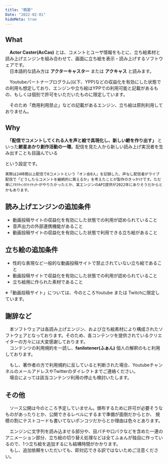 ```yaml
---
title: "概要"
Date: "2022-02-01"
hideMeta: true
---
```


## What
　**Actor Caster(AcCas)** とは、コメントとユーザ情報をもとに、立ち絵素材と読み上げエンジンを組み合わせて、画面に立ち絵を表示・読み上げするソフトウェアです。  
　日本語的な読み方は **アクターキャスター** または **アクキャス** と読みます。  

　Youtubeパートナープログラム(以下、YPP)などの収益化を有効にした状態での利用も想定しており、エンジンや立ち絵はYPPでの利用可能と記載があるもの、もしくは個別で許可をいただいたものに限定しています。  
  
　そのため「商用利用禁止」などの記載があるエンジン、立ち絵は原則利用しておりません。

## Why
　**「配信でコメントしてくれる人を声と絵で具現化し、新しい紲を作り出す」** といった**紲星あかり創作活動の一環**。配信を見た人から新しい読み上げ実況者を生み出すことも目論んでいる  
  
という設定です。

``
実際は24時間以上配信で0コメントという「オン会0人」を記録した、声なし配信者がライブ配信で「どうしたらコメントを継続的に貰えるか」を考えたことが製作のきっかけです。ただ単にｱｶﾘﾁｬﾝｶﾜｲｲﾔｯﾀｰがやりたかったとか、某エンジンのAPI提供が2022年にありそうだからとかもあります。
``

## 読み上げエンジンの追加条件
- 動画投稿サイトの収益化を有効にした状態での利用が認められていること
- 音声出力の外部連携機能があること
- 動画投稿サイトの収益化を有効にした状態で利用できる立ち絵があること

## 立ち絵の追加条件
- 性的な表現など一般的な動画投稿サイトで禁止されていない立ち絵であること
- 動画投稿サイトで収益化を有効にした状態での利用が認められていること
- 立ち絵用に作られた素材であること

※「動画投稿サイト」については、今のところYoutube または Twitchに限定しています。

## 謝辞など
　本ソフトウェアは各読み上げエンジン、および立ち絵素材により構成されたソフトウェアとなっております。そのため、各コンテンツを提供されているクリエイターの方々には大変感謝しております。  
　コンテンツの利用規約を一読し、**fanlistener(ふぁん)** 個人の解釈のもと利用しております。  
  
　もし、著作者の方で利用規約に反していると判断された場合、YoutubeチャンネルのメールアドレスやTwitterのダイレクトまでご連絡ください。  
　場合によっては該当コンテンツ利用の停止も検討いたします。

## その他
　ソース公開は今のところ予定していません。頒布するために許可が必要そうなものがあったりとか、公開できるレベルにするまで準備が面倒だからとか、 規模の割にテストコードも書いてないポンコツだからとか理由は色々とあります。  
  
　エンジンに文字列を読み込ませる部分や、目パチや口パクなどを含めた一連のアニメーション部分、立ち絵の切り替え処理などは全てふぁんが独自に作っているので、1つ立ち絵を追加するにも結構時間がかかります。  
　もし、追加依頼をいただいても、即対応できる訳ではないためご注意ください。
